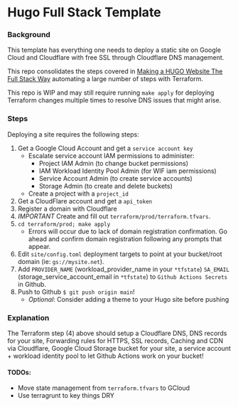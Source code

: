 # Hugo Full Stack Template

### Background

This template has everything one needs to deploy a static site on Google Cloud and Cloudflare with free SSL through Cloudflare DNS management.

This repo consolidates the steps covered in [Making a HUGO Website The Full Stack Way](https://du-blog.net/blog/hugo-blog-0/) automating a large number of steps with Terraform.


This repo is WIP and may still require running `make apply` for deploying Terraform changes multiple times to resolve DNS issues that might arise.

### Steps
Deploying a site requires the following steps:

1. Get a Google Cloud Account and get a `service account key`
    - Escalate service account IAM permissions to administer:
        - Project IAM Admin (to change bucket permissions)
        - IAM Workload Identity Pool Admin (for WIF iam permissions)
        - Service Account Admin (to create service accounts)
        - Storage Admin (to create and delete buckets)
    - Create a project with a `project_id`
2. Get a CloudFlare account and get a `api_token`
3. Register a domain with Cloudflare
4. *IMPORTANT* Create and fill out `terraform/prod/terraform.tfvars`.
5. `cd terraform/prod; make apply`
    - Errors will occur due to lack of domain registration confirmation. Go ahead and confirm domain registration following any prompts that appear.
6. Edit `site/config.toml` deployment targets to point at your bucket/root domain (ie: `gs://mysite.net`).
7. Add `PROVIDER_NAME` (workload_provider_name in your `*tfstate`) `SA_EMAIL` (storage_service_account_email in `*tfstate`) to `Github Actions Secrets` in Github.
8. Push to Github `$ git push origin main`!
    - *Optional*: Consider adding a theme to your Hugo site before pushing

### Explanation

The Terraform step (4) above should setup a Cloudflare DNS, DNS records for your site, Forwarding rules for HTTPS, SSL records, Caching and CDN via Cloudflare, Google Cloud Storage bucket for your site, a service account + workload identity pool to let Github Actions work on your bucket!


#### TODOs:
 - Move state management from `terraform.tfvars` to  GCloud
 - Use terragrunt to key things DRY